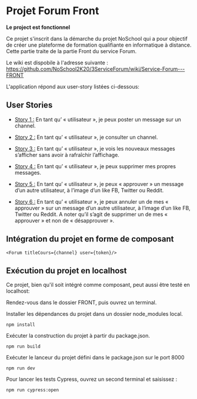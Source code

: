 # Projet Forum Front



**Le project est fonctionnel**

Ce projet s'inscrit dans la démarche du projet NoSchool qui a pour objectif de créer une plateforme de formation qualifiante en informatique à distance.
Cette partie traite de la partie Front du service Forum. 

Le wiki est dispobile à l'adresse suivante : 
https://github.com/NoSchool2K20/3ServiceForum/wiki/Service-Forum---FRONT

L'application répond aux user-story listées ci-dessous:

 
## User Stories

* <u>Story 1 :</u> En tant qu’ « utilisateur », je peux poster un message sur un channel.

* <u>Story 2 :</u> En tant qu’ « utilisateur », je consulter un channel.

* <u>Story 3 :</u> En tant qu’ « utilisateur », je vois les nouveaux messages s’afficher sans avoir à rafraîchir l’affichage.

* <u>Story 4 :</u> En tant qu’ « utilisateur », je peux supprimer mes propres messages.

* <u>Story 5 :</u> En tant qu’ « utilisateur », je peux « approuver » un message d’un autre utilisateur, à l’image d’un like FB, Twitter ou Reddit.

* <u>Story 6 :</u> En tant qu’ « utilisateur », je peux annuler un de mes « approuver » sur un message d’un autre utilisateur, à l’image d’un like FB, Twitter ou Reddit. A noter qu’il s’agit de supprimer un de mes « approuver » et non de « désapprouver ».

## Intégration du projet en forme de composant

`<Forum titleCours={channel} user={token}/>`


## Exécution du projet en localhost

Ce projet, bien qu'il soit intégré comme composant, peut aussi être testé en localhost:

Rendez-vous dans le dossier FRONT, puis ouvrez un terminal. 

Installer les dépendances du projet dans un dossier node_modules local. 

`npm install`
 
Exécuter la construction du projet à partir du package.json.

`npm run build `

Exécuter le lanceur du projet défini dans le package.json sur le port 8000

`npm run dev`

Pour lancer les tests Cypress, ouvrez un second terminal et saisissez :

`npm run cypress:open`




